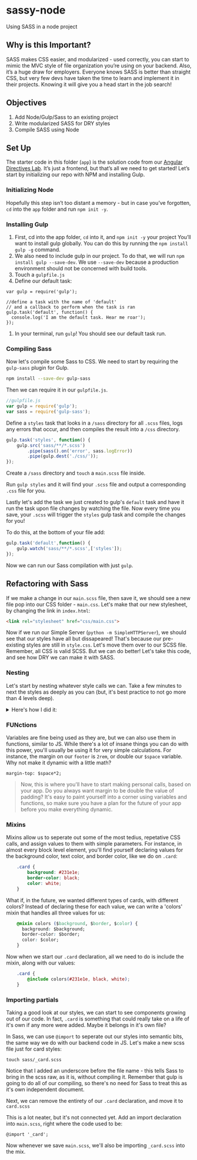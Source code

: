 # sassy-node
Using SASS in a node project

## Why is this Important?
SASS makes CSS easier, and modularized - used correctly, you can start to mimic the MVC style of file organization you’re using on your backend. Also, it’s a huge draw for employers. Everyone knows SASS is better than straight CSS, but very few devs have taken the time to learn and implement it in their projects. Knowing it will give you a head start in the job search!

## Objectives
1. Add Node/Gulp/Sass to an existing project
1. Write modularized SASS for DRY styles
1. Compile SASS using Node

## Set Up
The starter code in this folder (`app`) is the solution code from our [Angular Directives Lab](https://github.com/den-materials/angular-directives-lab). It’s just a frontend, but that’s all we need to get started!
Let’s start by initializing our repo with NPM and installing Gulp.

### Initializing Node

Hopefully this step isn’t too distant a memory - but in case you’ve forgotten, `cd` into the `app` folder and run `npm init -y`.

### Installing Gulp

1. First, cd into the app folder, `cd` into it, and `npm init -y` your project
You’ll want to install gulp globally. You can do this by running the `npm install gulp -g` command.
1. We also need to include gulp in our project. To do that, we will run `npm install gulp --save-dev`. We use `--save-dev` because a production environment should not be concerned with build tools.
1. Touch a `gulpfile.js`
1. Define our default task:
```
var gulp = require('gulp');

//define a task with the name of 'default'
// and a callback to perform when the task is ran
gulp.task('default', function() {
  console.log('I am the default task. Hear me roar');
});
```
1. In your terminal, run `gulp`! You should see our default task run.

### Compiling Sass

Now let's compile some Sass to CSS.  We need to start by requiring the `gulp-sass` plugin for Gulp.

```bash
npm install --save-dev gulp-sass
```

Then we can require it in our `gulpfile.js`.

```js
//gulpfile.js
var gulp = require('gulp');
var sass = require('gulp-sass');
```

Define a `styles` task that looks in a `/sass` directory for all `.scss` files, logs any errors that occur, and then compiles the result into a `/css` directory.

```js
gulp.task('styles', function() {
    gulp.src('sass/**/*.scss')
        .pipe(sass().on('error', sass.logError))
        .pipe(gulp.dest('./css/'));
});
```
Create a `/sass` directory and `touch` a `main.scss` file inside.

Run `gulp styles` and it will find your `.scss` file and output a corresponding `.css` file for you.

Lastly let's add the task we just created to gulp's `default` task and have it run the task upon file changes by watching the file. Now every time you save, your `.scss` will trigger the `styles` gulp task and compile the changes for you!

<!--11:32 when turning over to devs -->

To do this, at the bottom of your file add:

```js
gulp.task('default',function() {
    gulp.watch('sass/**/*.scss',['styles']);
});
```

Now we can run our Sass compilation with just `gulp`.

## Refactoring with Sass
If we make a change in our `main.scss` file, then save it, we should see a new file pop into our CSS folder - `main.css`. Let's make that our new stylesheet, by changing the link in `index.html`:

```html
<link rel="stylesheet" href="css/main.css">
```

Now if we run our Simple Server (`python -m SimpleHTTPServer`), we should see that our styles have all but dissapeared! That's because our pre-existing styles are still in `style.css`. Let's move them over to our SCSS file. Remember, all CSS is valid SCSS. But we can do better! Let's take this code, and see how DRY we can make it with SASS.

### Nesting
Let's start by nesting whatever style calls we can. Take a few minutes to next the styles as deeply as you can (but, it's best practice to not go more than 4 levels deep).


<details><summary>Here's how I did it:</summary>
```css
body {
  text-rendering: optimizeLegibility;
  -webkit-font-smoothing: antialiased;
  -moz-osx-font-smoothing: grayscale;
    .container {
      margin: 4rem;
        .row {
            margin: 0;
        }
    } 
}

header {
  border-bottom: 1px solid black;
  padding-bottom: 1rem;
  margin-bottom: 1.618rem;
    .navbar {
      border-radius: 0;
    }
    h1 {
      font-weight: bold;
      letter-spacing: -2px;
      max-width: 100px;
        &:after {
          content: "™";
          font-size: 1rem;
          vertical-align: super;
          margin-left: 0.192rem;
        }
    }
}

.card {
  background: #231e1e;
  border-color: black;
  color: white;
  padding: 1rem;
  min-height: 16rem;
  position: relative;
    h6 {
      position: absolute;
      font-size: 0.6rem;
      margin-top: 1.618rem;
      opacity: 0.2;
      bottom: 0.618rem;
      left: 1rem;
        &:after {
          content: "™";
          font-size: 1rem;
          vertical-align: super;
          margin-left: 0.192rem;
          font-size: 60%;
          margin-left: 1px;
        }
    }
}

footer {
  text-align: center;
  margin-top: 2rem;
  color: silver;
  font-size: 0.6rem;
    .heart {
      color:#cf2e31;
    }
}
```
</details>

Notice in the above example that I broke the page into components - body(or structure), header, cards, and footer. This will help us scale our project if and when we add new functionality.

### Variables

Variables are a great way of reducing repeition in our code. Let's look for any vaules in our SCSS that are used more than once, and turn them into variables. Remember, the variable syntax for SASS is as follows:

`$my-variable: value;`

For starters, I see more than one place where padding has been set to 1rem. This is the perfect value to turn into a variable, because not only will it make it easier to change the value in the future, but it can serve to set up a design pattern that is easy to follow. So, let's set up a variable to define what the default padding/margin space should be:

`$space: 1rem;`

We've now set a system-wide standard for how to space any future objects on our page. No more guessing or eyeballing!
Let's take a moment to set up that variable, and set all relevant calls to use it:

`padding: $space;`

> DO NOT replace values of `left` and `font-size` with `$space`. While it will totally work, it confuses our semantics - font size isn't a form of 'space'. If you want to set up variables for these values, do so seperately, with uniquely-identifiable names.

<details><summary>My SCSS looks like this now:</summary>
```css
$space: 1rem;

body {
  text-rendering: optimizeLegibility;
  -webkit-font-smoothing: antialiased;
  -moz-osx-font-smoothing: grayscale;
    .container {
      margin: 4rem;
        .row {
            margin: 0;
        }
    } 
}

header {
  border-bottom: 1px solid black;
  padding-bottom: $space;
  margin-bottom: 1.618rem;
    .navbar {
      border-radius: 0;
    }
    h1 {
      font-weight: bold;
      letter-spacing: -2px;
      max-width: 100px;
        &:after {
          content: "™";
          font-size: 1rem;
          vertical-align: super;
          margin-left: 0.192rem;
        }
    }
}

.card {
  background: #231e1e;
  border-color: black;
  color: white;
  padding: $space;
  min-height: 16rem;
  position: relative;
    h6 {
      position: absolute;
      font-size: 0.6rem;
      margin-top: 1.618rem;
      opacity: 0.2;
      bottom: 0.618rem;
      left: 1rem;
        &:after {
          content: "™";
          font-size: 1rem;
          vertical-align: super;
          margin-left: 0.192rem;
          font-size: 60%;
          margin-left: 1px;
        }
    }
}

footer {
  text-align: center;
  margin-top: 2rem;
  color: silver;
  font-size: 0.6rem;
    .heart {
      color:#cf2e31;
    }
}
```
</details>

### FUNctions

Variables are fine being used as they are, but we can also use them in functions, similar to JS. While there's a lot of insane things you can do with this power, you'll usually be using it for very simple calculations. For instance, the margin on our `footer` is `2rem`, or double our `$space` variable. Why not make it dynamic with a little math?

`margin-top: $space*2;`

>Now, this is where you'll have to start making personal calls, based on your app. Do you always want margin to be double the value of padding? It's easy to paint yourself into a corner using variables and functions, so make sure you have a plan for the future of your app before you make everything dynamic.

### Mixins

Mixins allow us to seperate out some of the most tedius, repetative CSS calls, and assign values to them with simple parameters. For instance, in almost every block level element, you'll find yourself declaring values for the background color, text color, and border color, like we do on `.card`:

```css
    .card {
        background: #231e1e;
        border-color: black;
        color: white;
    }
```

What if, in the future, we wanted different types of cards, with different colors? Instead of declaring these for each value, we can write a 'colors' mixin that handles all three values for us:

```css
    @mixin colors ($background, $border, $color) {
      background: $background;
      border-color: $border;
      color: $color;
    }
```

Now when we start our `.card` declaration, all we need to do is include the mixin, along with our values:

```css
    .card {
        @include colors(#231e1e, black, white);
    }
```

### Importing partials

Taking a good look at our styles, we can start to see components growing out of our code. In fact, `.card` is something that could really take on a life of it's own if any more were added. Maybe it belongs in it's own file?

In Sass, we can use `@import` to seperate out our styles into semantic bits, the same way we do with our backend code in JS. Let's make a new scss file just for card styles:

`touch sass/_card.scss`

Notice that I added an underscore before the file name - this tells Sass to bring in the scss raw, as it is, without compiling it. Remember that gulp is going to do all of our compiling, so there's no need for Sass to treat this as it's own independent document.

Next, we can remove the entirety of our `.card` declaration, and move it to `card.scss`

This is a lot neater, but it's not connected yet. Add an import declaration into `main.scss`, right where the code used to be:

`@import '_card';`

Now whenever we save `main.scss`, we'll also be importing `_card.scss` into the mix.


